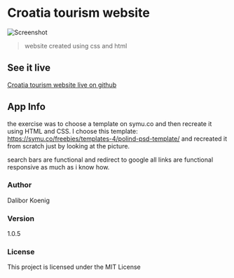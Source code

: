 # Croatia tourism website
![Screenshot](croatia-tourism-website.png)
> website created using css and html
## See it live
[Croatia tourism website live on github]()
## App Info
the exercise was to choose a template on symu.co and then recreate it using HTML and CSS. I choose this template:
https://symu.co/freebies/templates-4/polind-psd-template/ and recreated it from scratch just by looking at the picture.

search bars are functional and redirect to google
all links are functional
responsive as much as i know how.
### Author
Dalibor Koenig
### Version
1.0.5
### License
This project is licensed under the MIT License